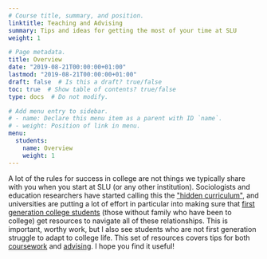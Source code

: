 ```yaml
---
# Course title, summary, and position.
linktitle: Teaching and Advising
summary: Tips and ideas for getting the most of your time at SLU
weight: 1

# Page metadata.
title: Overview
date: "2019-08-21T00:00:00+01:00"
lastmod: "2019-08-21T00:00:00+01:00"
draft: false  # Is this a draft? true/false
toc: true  # Show table of contents? true/false
type: docs  # Do not modify.

# Add menu entry to sidebar.
# - name: Declare this menu item as a parent with ID `name`.
# - weight: Position of link in menu.
menu:
  students:
    name: Overview
    weight: 1
---
```


A lot of the rules for success in college are not things we typically share with you when you start at SLU (or any other institution). Sociologists and education researchers have started calling this the ["hidden curriculum"](https://en.wikipedia.org/wiki/Hidden_curriculum), and universities are putting a lot of effort in particular into making sure that [first generation college students](https://www.chronicle.com/article/We-Must-Help-First-Generation/244830) (those without family who have been to college) get resources to navigate all of these relationships. This is important, worthy work, but I also see students who are not first generation struggle to adapt to college life. This set of resources covers tips for both [coursework](/resources/students/overview-teaching/) and [advising](/resources/students/overview-advising/). I hope you find it useful!
